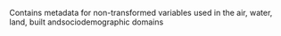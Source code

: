 Contains metadata for non-transformed variables used in the air, water, land, built andsociodemographic domains